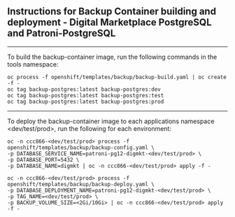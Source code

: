## Instructions for Backup Container building and deployment - Digital Marketplace PostgreSQL and Patroni-PostgreSQL

-----

To build the backup-container image, run the following commands in the tools namespace:

```
oc process -f openshift/templates/backup/backup-build.yaml | oc create -f -
oc tag backup-postgres:latest backup-postgres:dev
oc tag backup-postgres:latest backup-postgres:test
oc tag backup-postgres:latest backup-postgres:prod
```

-----

To deploy the backup-container image to each applications namespace <dev/test/prod>, run the following for each environment:

```
oc -n ccc866-<dev/test/prod> process -f openshift/templates/backup/backup-config.yaml \
-p DATABASE_SERVICE_NAME=patroni-pg12-digmkt-<dev/test/prod> \
-p DATABASE_PORT=5432 \
-p DATABASE_NAME=digmkt | oc -n ccc866-<dev/test/prod> apply -f -
```

```
oc -n ccc866-<dev/test/prod> process -f openshift/templates/backup/backup-deploy.yaml \
-p DATABASE_DEPLOYMENT_NAME=patroni-pg12-digmkt-<dev/test/prod> \
-p TAG_NAME=<dev/test/prod> \
-p BACKUP_VOLUME_SIZE=<2Gi/10Gi> | oc -n ccc866-<dev/test/prod> apply -f -
```
